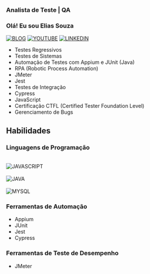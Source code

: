 ### Analista de Teste | QA

### Olá! Eu sou Elias Souza
[![BLOG](https://img.shields.io/badge/Blogger-FF5722?style=for-the-badge&logo=blogger&logoColor=white)](https://analistadetestedojunioraosenior.blogspot.com/)
[![YOUTUBE](https://img.shields.io/badge/YouTube-FF0000?style=for-the-badge&logo=youtube&logoColor=white)](https://www.youtube.com/channel/UCtV_Bmmf8VUMA_xbK7dC67w)
[![LINKEDIN](https://img.shields.io/badge/LinkedIn-0077B5?style=for-the-badge&logo=linkedin&logoColor=white)](https://www.linkedin.com/in/eliasaraujo/)

<!-- [![Anurag's ELIAS SOUZA](https://github-readme-stats.vercel.app/api?username=Eliasstl&show_icons=true&theme=onedark)](https://github.com/Eliasstl) -->

- Testes Regressivos
- Testes de Sistemas
- Automação de Testes com Appium e JUnit (Java)
- RPA (Robotic Process Automation)
- JMeter
- Jest
- Testes de Integração
- Cypress
- JavaScript
- Certificação CTFL (Certified Tester Foundation Level)
- Gerenciamento de Bugs

## Habilidades

### Linguagens de Programação
<div style='display: inline_block'><br>
<img align='center' alt='JAVASCRIPT' src='https://img.shields.io/badge/JavaScript-323330?style=for-the-badge&logo=javascript&logoColor=F7DF1E'>  
</div>
<div style='display: inline_block'><br>
<img align='center' alt='JAVA' src='https://img.shields.io/badge/Java-ED8B00?style=for-the-badge&logo=openjdk&logoColor=white'>  
</div>
<div style='display: inline_block'><br>
<img align='center' alt='MYSQL' src='https://img.shields.io/badge/MySQL-00000F?style=for-the-badge&logo=mysql&logoColor=white'>  
</div>


### Ferramentas de Automação

- Appium
- JUnit
- Jest
- Cypress

### Ferramentas de Teste de Desempenho

- JMeter


